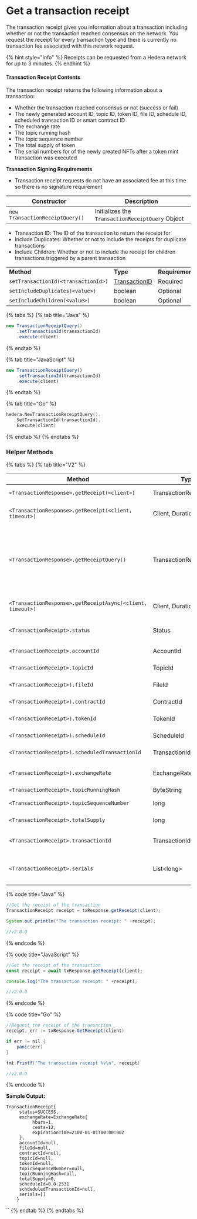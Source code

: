 # Get a transaction receipt

The transaction receipt gives you information about a transaction including whether or not the transaction reached consensus on the network. You request the receipt for every transaction type and there is currently no transaction fee associated with this network request.

{% hint style="info" %}
Receipts can be requested from a Hedera network for up to 3 minutes.
{% endhint %}

#### Transaction Receipt Contents

The transaction receipt returns the following information about a transaction:

- Whether the transaction reached consensus or not (success or fail)
- The newly generated account ID, topic ID, token ID, file ID, schedule ID, scheduled transaction ID or smart contract ID
- The exchange rate
- The topic running hash
- The topic sequence number
- The total supply of token
- The serial numbers for of the newly created NFTs after a token mint transaction was executed

**Transaction Signing Requirements**

- Transaction receipt requests do not have an associated fee at this time so there is no signature requirement

| **Constructor**                 | **Description**                                  |
| ------------------------------- | ------------------------------------------------ |
| `new TransactionReceiptQuery()` | Initializes the `TransactionReceiptQuery` Object |

- Transaction ID: The ID of the transaction to return the receipt for
- Include Duplicates: Whether or not to include the receipts for duplicate transactions
- Include Children: Whether or not to include the receipt for children transactions triggered by a parent transaction

|                                     |                                                               |                 |
| ----------------------------------- | ------------------------------------------------------------- | --------------- |
| **Method**                          | **Type**                                                      | **Requirement** |
| `setTransactionId(<transactionId>)` | [TransactionID](../../../sdks/transactions/transaction-id.md) | Required        |
| `setIncludeDuplicates(<value>)`     | boolean                                                       | Optional        |
| `setIncludeChildren(<value>)`       | boolean                                                       | Optional        |

{% tabs %}
{% tab title="Java" %}

```java
new TransactionReceiptQuery()
    .setTransactionId(transactionId)
    .execute(client)
```

{% endtab %}

{% tab title="JavaScript" %}

```javascript
new TransactionReceiptQuery()
    .setTransactionId(transactionId)
    .execute(client)
```

{% endtab %}

{% tab title="Go" %}

```go
hedera.NewTransactionReceiptQuery().
    SetTransactionId(transactionId).
    Execute(client)
```

{% endtab %}
{% endtabs %}

### Helper Methods

{% tabs %}
{% tab title="V2" %}

| **Method**                                                 | **Type**                | **Description**                                                                                                                                                                                                                 |
| ---------------------------------------------------------- | ----------------------- | ------------------------------------------------------------------------------------------------------------------------------------------------------------------------------------------------------------------------------- |
| `<TransactionResponse>.getReceipt(<client>)`               | TransactionReceipt      | Returns the receipt of a transaction                                                                                                                                                                                            |
| `<TransactionResponse>.getReceipt(<client, timeout>)`      | Client, Duration        | Request the receipt from the network for this duration                                                                                                                                                                          |
| `<TransactionResponse>.getReceiptQuery()`                  | TransactionReceiptQuery | Returns the TransactionReceiptQuery response for a transaction. This will not error on bad status like `RECEIPT_NOT_FOUND` and will return information about a failed transaction if necessary. |
| `<TransactionResponse>.getReceiptAsync(<client, timeout>)` | Client, Duration        | Request receipt asynchronously for the provided duration                                                                                                                                                                        |
| `<TransactionReceipt>.status`                              | Status                  | Whether the transaction reached consensus or not                                                                                                                                                                                |
| `<TransactionReceipt>.accountId`                           | AccountId               | The newly generated account ID                                                                                                                                                                                                  |
| `<TransactionReceipt>.topicId`                             | TopicId                 | The newly generated topic ID                                                                                                                                                                                                    |
| `<TransactionReceipt>).fileId`                             | FileId                  | The newly generated file ID                                                                                                                                                                                                     |
| `<TransactionReceipt>).contractId`                         | ContractId              | The newly generated contract ID                                                                                                                                                                                                 |
| `<TransactionReceipt>).tokenId`                            | TokenId                 | The newly generated token ID                                                                                                                                                                                                    |
| `<TransactionReceipt>).scheduleId`                         | ScheduleId              | The newly generated schedule ID                                                                                                                                                                                                 |
| `<TransactionReceipt>).scheduledTransactionId`             | TransactionId           | The generated scheduled transaction ID                                                                                                                                                                                          |
| `<TransactionReceipt>).exchangeRate`                       | ExchangeRate            | The exchange rate in hbar, cents, and expiration time                                                                                                                                                                           |
| `<TransactionReceipt>.topicRunningHash`                    | ByteString              | The topic running hash                                                                                                                                                                                                          |
| `<TransactionReceipt>.topicSequenceNumber`                 | long                    | The topic sequence number                                                                                                                                                                                                       |
| `<TransactionReceipt>.totalSupply`                         | long                    | The total supply of a token                                                                                                                                                                                                     |
| `<TransactionReceipt>.transactionId`                       | TransactionId           | The transaction ID of the transaction the receipt is being requested for                                                                                                                                                        |
| `<TransactionReceipt>.serials`                             | List\<long>            | The list of newly created serial numbers upon execution of a token mint transaction.                                                                                                                            |

{% code title="Java" %}

```java
//Get the receipt of the transaction
TransactionReceipt receipt = txResponse.getReceipt(client);

System.out.println("The transaction receipt: " +receipt);

//v2.0.0
```

{% endcode %}

{% code title="JavaScript" %}

```javascript
//Get the receipt of the transaction
const receipt = await txResponse.getReceipt(client);

console.log("The transaction receipt: " +receipt);

//v2.0.0
```

{% endcode %}

{% code title="Go" %}

```java
//Request the receipt of the transaction
receipt, err := txResponse.GetReceipt(client)

if err != nil {
    panic(err)
}

fmt.Printf("The transaction receipt %v\n", receipt)

//v2.0.0
```

{% endcode %}

**Sample Output:**

```
TransactionReceipt{
     status=SUCCESS,
     exchangeRate=ExchangeRate{
          hbars=1,
          cents=12, 
          expirationTime=2100-01-01T00:00:00Z
     }, 
     accountId=null,
     fileId=null, 
     contractId=null, 
     topicId=null, 
     tokenId=null, 
     topicSequenceNumber=null, 
     topicRunningHash=null, 
     totalSupply=0, 
     scheduleId=0.0.2531
     schdeduledTransactionId=null,
     serials=[]
    }
```

\`\`
{% endtab %}
{% endtabs %}
